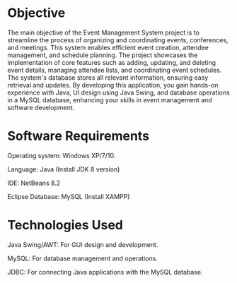 # Objective
The main objective of the Event Management System project is to streamline the process of organizing and coordinating events, conferences, and meetings. This system enables efficient event creation, attendee management, and schedule planning. The project showcases the implementation of core features such as adding, updating, and deleting event details, managing attendee lists, and coordinating event schedules. The system's database stores all relevant information, ensuring easy retrieval and updates. By developing this application, you gain hands-on experience with Java, UI design using Java Swing, and database operations in a MySQL database, enhancing your skills in event management and software development.

# Software Requirements
Operating system: Windows XP/7/10.

Language: Java (Install JDK 8 version)

IDE: NetBeans 8.2 

Eclipse Database: MySQL (Install XAMPP)

# Technologies Used
Java Swing/AWT: For GUI design and development.

MySQL: For database management and operations.

JDBC: For connecting Java applications with the MySQL database.
